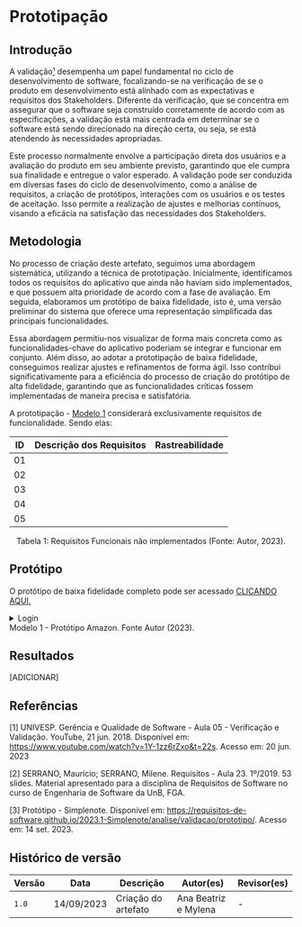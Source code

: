 # Prototipação

## Introdução

A validação[¹](#referencias) desempenha um papel fundamental no ciclo de desenvolvimento de software, focalizando-se na 
verificação de se o produto em desenvolvimento está alinhado com as expectativas e requisitos dos 
Stakeholders. Diferente da verificação, que se concentra em assegurar que o software seja construído 
corretamente de acordo com as especificações, a validação está mais centrada em determinar se o software está 
sendo direcionado na direção certa, ou seja, se está atendendo às necessidades apropriadas.

Este processo normalmente envolve a participação direta dos usuários e a avaliação do produto em seu ambiente 
previsto, garantindo que ele cumpra sua finalidade e entregue o valor esperado. A validação pode ser 
conduzida em diversas fases do ciclo de desenvolvimento, como a análise de requisitos, a criação de 
protótipos, interações com os usuários e os testes de aceitação. Isso permite a realização de ajustes e 
melhorias contínuos, visando a eficácia na satisfação das necessidades dos Stakeholders.

## Metodologia

No processo de criação deste artefato, seguimos uma abordagem sistemática, utilizando a técnica de prototipação. Inicialmente, 
identificamos todos os requisitos do aplicativo que ainda não haviam sido implementados, e que possuem alta prioridade de acordo com a 
fase de avaliação. Em seguida, elaboramos um protótipo de baixa fidelidade, isto é, uma versão preliminar do sistema que oferece uma 
representação simplificada das principais funcionalidades.

Essa abordagem permitiu-nos visualizar de forma mais concreta como as funcionalidades-chave do aplicativo poderiam se integrar e funcionar 
em conjunto. Além disso, ao adotar a prototipação de baixa fidelidade, conseguimos realizar ajustes e refinamentos de forma ágil. Isso 
contribui significativamente para a eficiência do processo de criação do protótipo de alta fidelidade, garantindo que as funcionalidades críticas fossem implementadas de 
maneira precisa e satisfatória.

A prototipação - [Modelo 1](#prototipo) considerará exclusivamente requisitos de funcionalidade. Sendo elas:

<table>
  <thead>
    <tr>
      <th>ID</th>
      <th>Descrição dos Requisitos</th>
      <th>Rastreabilidade</th>
    </tr>
  </thead>
  <tbody>
    <tr>
      <td>01</td>
      <td></td>
      <td></td>
    </tr>
    <tr>
      <td>02</td>
      <td></td>
      <td></td>
    </tr>
    <tr>
      <td>03</td>
      <td></td>
      <td></td>
    </tr>
    <tr>
      <td>04</td>
      <td></td>
      <td></td>
    </tr>
    <tr>
      <td>05</td>
      <td></td>
      <td></td>
    </tr>
  </tbody>
</table>

<div style="text-align: center">
<p> Tabela 1: Requisitos Funcionais não implementados (Fonte: Autor, 2023).</p>
</div>


## Protótipo

O protótipo de baixa fidelidade completo pode ser acessado [CLICANDO AQUI.](https://www.figma.com/file/9kKNJrO3fww3iSyR2JtSsj/Amazon_grupo_1?type=design&node-id=0%3A1&mode=design&t=QoMcsLMrWRjNeNFr-1)

<details>
  <summary>Login</summary>
</details>
Modelo 1 - Protótipo Amazon. Fonte Autor (2023).

## Resultados

[ADICIONAR]

## Referências

[1] UNIVESP. Gerência e Qualidade de Software - Aula 05 - Verificação e Validação. YouTube, 21 jun. 2018. Disponível em: <https://www.youtube.com/watch?v=1Y-1zz6rZxo&t=22s>. Acesso em: 20 jun. 2023

[2] SERRANO, Maurício; SERRANO, Milene. Requisitos - Aula 23. 1º/2019. 53 slides. Material apresentado para a disciplina de Requisitos de Software no curso de Engenharia de Software da UnB, FGA.

[3] Protótipo - Simplenote. Disponível em: <https://requisitos-de-software.github.io/2023.1-Simplenote/analise/validacao/prototipo/>. Acesso em: 14 set. 2023.


## Histórico de versão

| Versão | Data       | Descrição           |       Autor(es)      | Revisor(es) |
| ------ | ---------- | ------------------- | ---------------------| ----------- |
| `1.0`  | 14/09/2023 | Criação do artefato | Ana Beatriz e Mylena |     -       |
